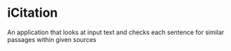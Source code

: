 # iCitation
An application that looks at input text and checks each sentence for similar passages within given sources
